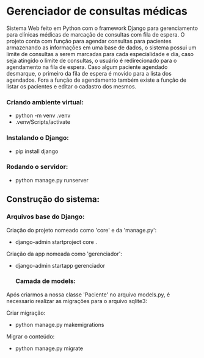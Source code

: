 # Gerenciador de consultas médicas

Sistema Web feito em Python com o framework Django para gerenciamento para clínicas médicas de marcação de consultas com fila de espera.
O projeto conta com função para agendar consultas para pacientes armazenando as informações em uma base de dados, o sistema possui um limite de consultas a serem marcadas para cada especialidade e dia, caso seja atingido o limite de consultas, o usuário é redirecionado para o agendamento na fila de espera. Caso algum paciente agendado desmarque, o primeiro da fila de espera é movido para a lista dos agendados. Fora a função de agendamento também existe a função de listar os pacientes e editar o cadastro dos mesmos.


### Criando ambiente virtual:

- python -m venv .venv
- .venv/Scripts/activate

### Instalando o Django:

- pip install django

### Rodando o servidor:

- python manage.py runserver

## Construção do sistema:

### Arquivos base do Django:

Criação do projeto nomeado como 'core' e da 'manage.py':

- django-admin startproject core .

Criação da app nomeada como 'gerenciador':

- django-admin startapp gerenciador

  ### Camada de models:

Após criarmos a nossa classe 'Paciente' no arquivo models.py, é necessario realizar as migrações para o arquivo sqlite3:

Criar migração:

- python manage.py makemigrations

Migrar o conteúdo:

- python manage.py migrate
